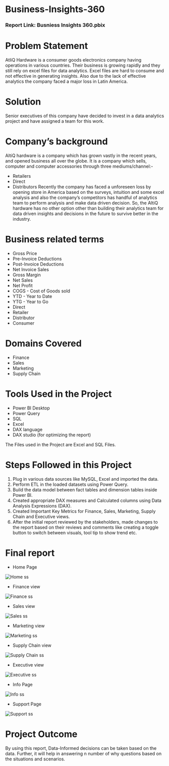 # Business-Insights-360

### Report Link: Busniess Insights 360.pbix

# Problem Statement
AtliQ Hardware is a consumer goods electronics company having operations in various countries. Their business is growing rapidly and they still rely on excel files for data analytics. Excel files are hard to consume and not effective in generating insights. Also due to the lack of effective analytics the company faced a major loss in Latin America.

# Solution
Senior executives of this company have decided to invest in a data analytics project and have assigned a team for this work.

# Company’s background
AltiQ hardware is a company which has grown vastly in the recent years, and opened business all over the globe. It is a company which sells, computer and computer accessories through three mediums/channel:-

- Retailers
- Direct
- Distributors
Recently the company has faced a unforeseen loss by opening store in America based on the surveys, intuition and some excel analysis and also the company’s competitors has handful of analytics team to perform analysis and make data driven decision. So, the AltiQ hardware has no other option other than building their analytics team for data driven insights and decisions in the future to survive better in the industry.

# Business related terms
- Gross Price
- Pre-Invoice Deductions
- Post-Invoice Deductions
- Net Invoice Sales
- Gross Margin
- Net Sales
- Net Profit
- COGS - Cost of Goods sold
- YTD - Year to Date
- YTG - Year to Go
- Direct
- Retailer
- Distributor
- Consumer

# Domains Covered
- Finance
- Sales
- Marketing
- Supply Chain

# Tools Used in the Project
- Power BI Desktop
- Power Query
- SQL 
- Excel
- DAX language
- DAX studio (for optimizing the report)

The Files used in the Project are Excel and SQL Files.

# Steps Followed in this Project
1. Plug in various data sources like MySQL, Excel and imported the data.
2. Perform ETL in the loaded datasets using Power Query.
3. Build the data model between fact tables and dimension tables inside Power BI.
4. Created appropriate DAX measures and Calculated columns using Data Analysis Expressions (DAX).
5. Created Important Key Metrics for Finance, Sales, Marketing, Supply Chain and Executive views.
6. After the initial report reviewed by the stakeholders, made changes to the report based on their reviews and comments like creating a toggle button to switch between visuals, tool tip to show trend etc.

# Final report

- Home Page
  
 ![Home ss](https://github.com/DeveshPathak16/Business-Insights-360/assets/144233773/37d626f3-0433-40d8-80f3-48cef382ae5a)

- Finance view
  
![Finance ss](https://github.com/DeveshPathak16/Business-Insights-360/assets/144233773/e84434e2-4d7d-4117-8754-5014e612b734)

- Sales view
  
![Sales ss](https://github.com/DeveshPathak16/Business-Insights-360/assets/144233773/25ed6ea4-fc09-4b1c-804b-8b563169f35e)

- Marketing view
  
![Marketing ss](https://github.com/DeveshPathak16/Business-Insights-360/assets/144233773/ec5d26ea-0951-4c4a-aa18-db23486ffc40)

- Supply Chain view
  
![Supply Chain ss](https://github.com/DeveshPathak16/Business-Insights-360/assets/144233773/79309b69-4de6-4b93-b5c7-e0bc75dd7ed3)

- Executive view
  
![Executive ss](https://github.com/DeveshPathak16/Business-Insights-360/assets/144233773/8d632272-1624-407b-9de4-73889f4efe47)

- Info Page
  
![Info ss](https://github.com/DeveshPathak16/Business-Insights-360/assets/144233773/8e3aa0bb-6789-4c1f-846f-425353f957f9)

- Support Page
  
![Support ss](https://github.com/DeveshPathak16/Business-Insights-360/assets/144233773/5e72e32f-667f-48b8-8412-ca7726a0bf31)

# Project Outcome
By using this report, Data-Informed decisions can be taken based on the data. Further, it will help in answering n number of why questions based on the situations and scenarios.
